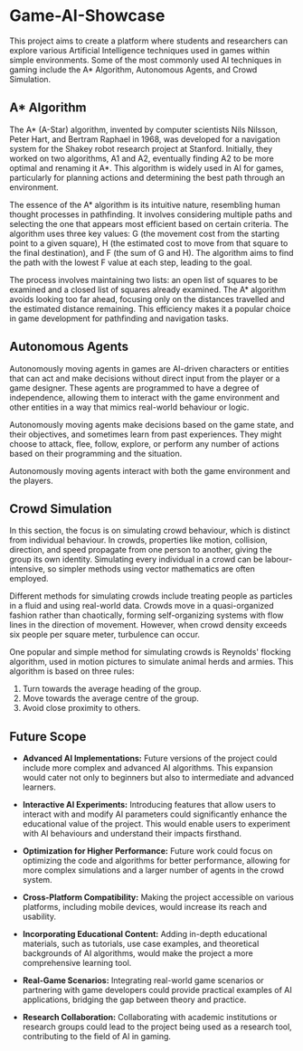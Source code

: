 # Game-AI-Showcase

This project aims to create a platform where students and researchers can explore various Artificial Intelligence techniques used in games within simple environments. Some of the most commonly used AI techniques in gaming include the A* Algorithm, Autonomous Agents, and Crowd Simulation.

## A* Algorithm

The A* (A-Star) algorithm, invented by computer scientists Nils Nilsson, Peter Hart, and Bertram Raphael in 1968, was developed for a navigation system for the Shakey robot research project at Stanford. Initially, they worked on two algorithms, A1 and A2, eventually finding A2 to be more optimal and renaming it A*. This algorithm is widely used in AI for games, particularly for planning actions and determining the best path through an environment.

The essence of the A* algorithm is its intuitive nature, resembling human thought processes in pathfinding. It involves considering multiple paths and selecting the one that appears most efficient based on certain criteria. The algorithm uses three key values: G (the movement cost from the starting point to a given square), H (the estimated cost to move from that square to the final destination), and F (the sum of G and H). The algorithm aims to find the path with the lowest F value at each step, leading to the goal.

The process involves maintaining two lists: an open list of squares to be examined and a closed list of squares already examined. The A* algorithm avoids looking too far ahead, focusing only on the distances travelled and the estimated distance remaining. This efficiency makes it a popular choice in game development for pathfinding and navigation tasks.

## Autonomous Agents

Autonomously moving agents in games are AI-driven characters or entities that can act and make decisions without direct input from the player or a game designer. These agents are programmed to have a degree of independence, allowing them to interact with the game environment and other entities in a way that mimics real-world behaviour or logic.

Autonomously moving agents make decisions based on the game state, and their objectives, and sometimes learn from past experiences. They might choose to attack, flee, follow, explore, or perform any number of actions based on their programming and the situation.

Autonomously moving agents interact with both the game environment and the players.

## Crowd Simulation

In this section, the focus is on simulating crowd behaviour, which is distinct from individual behaviour. In crowds, properties like motion, collision, direction, and speed propagate from one person to another, giving the group its own identity. Simulating every individual in a crowd can be labour-intensive, so simpler methods using vector mathematics are often employed.

Different methods for simulating crowds include treating people as particles in a fluid and using real-world data. Crowds move in a quasi-organized fashion rather than chaotically, forming self-organizing systems with flow lines in the direction of movement. However, when crowd density exceeds six people per square meter, turbulence can occur.

One popular and simple method for simulating crowds is Reynolds' flocking algorithm, used in motion pictures to simulate animal herds and armies. This algorithm is based on three rules:
1. Turn towards the average heading of the group.
2. Move towards the average centre of the group.
3. Avoid close proximity to others.

## Future Scope

- **Advanced AI Implementations:** Future versions of the project could include more complex and advanced AI algorithms. This expansion would cater not only to beginners but also to intermediate and advanced learners.

- **Interactive AI Experiments:** Introducing features that allow users to interact with and modify AI parameters could significantly enhance the educational value of the project. This would enable users to experiment with AI behaviours and understand their impacts firsthand.

- **Optimization for Higher Performance:** Future work could focus on optimizing the code and algorithms for better performance, allowing for more complex simulations and a larger number of agents in the crowd system.

- **Cross-Platform Compatibility:** Making the project accessible on various platforms, including mobile devices, would increase its reach and usability.

- **Incorporating Educational Content:** Adding in-depth educational materials, such as tutorials, use case examples, and theoretical backgrounds of AI algorithms, would make the project a more comprehensive learning tool.

- **Real-Game Scenarios:** Integrating real-world game scenarios or partnering with game developers could provide practical examples of AI applications, bridging the gap between theory and practice.

- **Research Collaboration:** Collaborating with academic institutions or research groups could lead to the project being used as a research tool, contributing to the field of AI in gaming.
